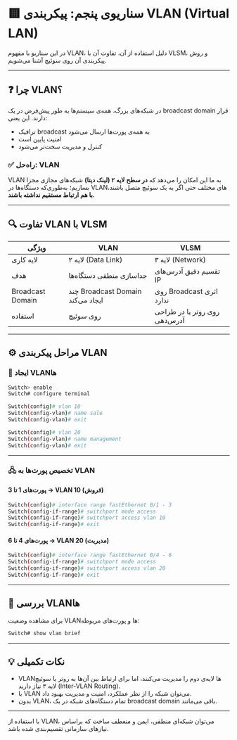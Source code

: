 # 🟨 سناریوی پنجم: پیکربندی VLAN (Virtual LAN)

در این سناریو با مفهوم VLAN، دلیل استفاده از آن، تفاوت آن با VLSM، و روش پیکربندی آن روی سوئیچ آشنا می‌شویم.

---

## ❓ چرا VLAN؟

در شبکه‌های بزرگ، همه‌ی سیستم‌ها به طور پیش‌فرض در یک broadcast domain قرار دارند. این یعنی:

- ترافیک broadcast به همه‌ی پورت‌ها ارسال می‌شود  
- امنیت پایین است  
- کنترل و مدیریت سخت‌تر می‌شود  

### ✅ راه‌حل: VLAN

VLAN به ما این امکان را می‌دهد که **در سطح لایه ۲ (لینک دیتا)** شبکه‌های مجازی مجزا بسازیم؛ به‌طوری‌که دستگاه‌ها در VLANهای مختلف حتی اگر به یک سوئیچ متصل باشند، **با هم ارتباط مستقیم نداشته باشند.**

---

## 🔍 تفاوت VLAN با VLSM

| ویژگی             | VLAN                                 | VLSM                          |
|------------------|--------------------------------------|-------------------------------|
| لایه کاری         | لایه ۲ (Data Link)                   | لایه ۳ (Network)              |
| هدف              | جداسازی منطقی دستگاه‌ها              | تقسیم دقیق آدرس‌های IP       |
| Broadcast Domain | چند Broadcast Domain ایجاد می‌کند    | روی Broadcast اثری ندارد     |
| استفاده          | روی سوئیچ                            | روی روتر یا در طراحی آدرس‌دهی |

---

## ⚙️ مراحل پیکربندی VLAN

### 🧾 ایجاد VLANها

```bash
Switch> enable
Switch# configure terminal

Switch(config)# vlan 10
Switch(config-vlan)# name sale
Switch(config-vlan)# exit

Switch(config)# vlan 20
Switch(config-vlan)# name management
Switch(config-vlan)# exit
```

---

### 🖧 تخصیص پورت‌ها به VLAN

#### پورت‌های 1 تا 3 → VLAN 10 (فروش)

```bash
Switch(config)# interface range fastEthernet 0/1 - 3
Switch(config-if-range)# switchport mode access
Switch(config-if-range)# switchport access vlan 10
Switch(config-if-range)# exit
```

#### پورت‌های 4 تا 6 → VLAN 20 (مدیریت)

```bash
Switch(config)# interface range fastEthernet 0/4 - 6
Switch(config-if-range)# switchport mode access
Switch(config-if-range)# switchport access vlan 20
Switch(config-if-range)# exit
```

---

## 🧪 بررسی VLANها

برای مشاهده وضعیت VLANها و پورت‌های مربوطه:

```bash
Switch# show vlan brief
```

---

## 💡 نکات تکمیلی

- VLANها لایه‌ی دوم را مدیریت می‌کنند، اما برای ارتباط بین آن‌ها به روتر یا سوئیچ لایه ۳ نیاز دارید (Inter-VLAN Routing).
- با VLAN می‌توان شبکه را از نظر عملکرد، امنیت و مدیریت بهبود داد.
- بدون VLAN، تمام دستگاه‌های شبکه در یک broadcast domain باقی می‌مانند.

---

با استفاده از VLAN، می‌توان شبکه‌ای منطقی، ایمن و منعطف ساخت که براساس نیازهای سازمانی تقسیم‌بندی شده باشد.
